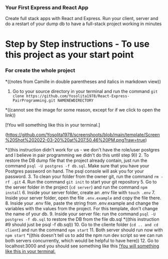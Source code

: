 ### Your First Express and React App
Create full stack apps with React and Express. Run your client, server and do a restart of your dump db to have a full-stack project working in minutes

# Step by Step instructions - To use this project as your start point
### For create the whole project

*((notes from Camille in double parentheses and italics in markdown view))

1. Go to your source directory in your terminal and run the command `git clone https://github.com/Yosolita1978/React-Express-PairProgramming.git NAMENEWDIRECTORY`

*((cannot see the image for some reason, except for if we click to open the link))

[!You will something like this in your terminal.]


(https://github.com/Yosolita1978/screenshoots/blob/main/template/Screen%20Shot%202022-03-20%20at%207.50.46%20PM.png?raw=true)

*((this instruction didn't work for us - we don't have the role/user postgres and I believe in pair programming we didn't do this until step 9))
2. To restore the DB dump file that the project already contain, just run the command `psql -U postgres -f db.sql`. Make sure that you have your Postgres password on hand. The psql console will ask you for your password. 
3. To clean your folder from the owner git, run the command `rm -rf .git`
4. Run the command `git init` to start your git repository
5. Go to the server folder in the project (`cd server`) and run the command `npm install`
6. Inside your server folder, create an .env file with `touch .env`
7. Inside your server folder, open the file `.env.example` and copy the file there. 
8. Inside your .env file, paste the string from .env.example and change the variables with the values from the project. For this template, don't change the name of your db.
9. Inside your server file: run the command `psql -U postgres -f db.sql` to restore the DB from the file db.sql                                                         *((this instruction #9 should just be psql -f db.sql))
10. Go to the cliente folder (`cd .. and cd client`) and run the command `npm start`
11. Both server should run now with `npm start` *((this doesn't tell us to add the npm run dev script so we can run both servers concurrently, which would be helpful to have here))
12. Go to localhost:3000 and you should see something like this
[!You will something like this in your terminal.](https://github.com/Yosolita1978/screenshoots/blob/main/template/Screen%20Shot%202022-03-20%20at%208.58.13%20PM.png?raw=true)

